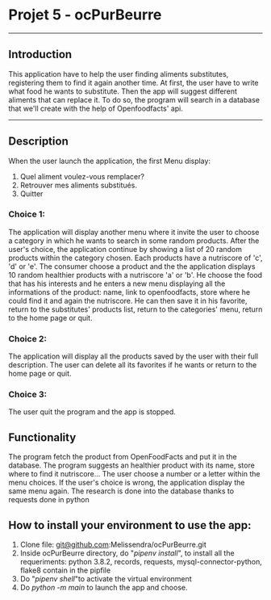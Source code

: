 # Projet 5 - ocPurBeurre

******

## Introduction
This application have to help the user finding aliments substitutes, registering them to find it again another time.
At first, the user have to write what food he wants to substitute. Then the app will suggest different aliments that can replace it. To do so, the program will search in a database that we'll create with the help of Openfoodfacts' api.

****

## Description
When the user launch the application, the first Menu display:
1. Quel aliment voulez-vous remplacer?
2. Retrouver mes aliments substitués.
3. Quitter

### Choice 1:
The application will display another menu where it invite the user to choose a category in which he wants to search in some random products. After the user's choice, the application continue by showing a list of 20 random products within the category chosen. Each products have a nutriscore of 'c', 'd' or 'e'. The consumer choose a product and the the application displays 10 random healthier products with a nutriscore 'a' or 'b'. He choose the food that has his interests and he enters a new menu displaying all the informations of the product: name, link to openfoodfacts, store where he could find it and again the nutriscore. He can then save it in his favorite, return to the substitutes' products list, return to the categories' menu, return to the home page or quit.

### Choice 2:
The application will display all the products saved by the user with their full description. The user can delete all its favorites if he wants or return to the home page or quit.

### Choice 3:
The user quit the program and the app is stopped.

## Functionality
The program fetch the product from OpenFoodFacts and put it in the database. The program suggests an healthier product with its name, store where to find it nutriscore... The user choose a number or a letter within the menu choices. If the user's choice is wrong, the application display the same menu again. The research is done into the database thanks to requests done in python

## How to install your environment to use the app:
1. Clone file:  git@github.com:Melissendra/ocPurBeurre.git
2. Inside ocPurBeurre directory, do "*pipenv install*", to install all the requeriments: python 3.8.2, records, requests, mysql-connector-python, flake8 contain in the pipfile
3. Do "*pipenv shell*"to activate the virtual environment
4. Do *python -m main* to launch the app and choose.
